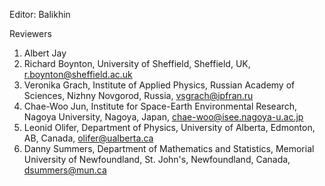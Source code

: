 Editor: Balikhin


Reviewers

1. Albert Jay
2. Richard Boynton, University of Sheffield, Sheffield, UK, r.boynton@sheffield.ac.uk
3. Veronika Grach, Institute of Applied Physics, Russian Academy of Sciences, Nizhny Novgorod, Russia, vsgrach@ipfran.ru
4. Chae-Woo Jun, Institute for Space-Earth Environmental Research, Nagoya University, Nagoya, Japan, chae-woo@isee.nagoya-u.ac.jp
5. Leonid Olifer, Department of Physics, University of Alberta, Edmonton, AB, Canada, olifer@ualberta.ca
6. Danny Summers, Department of Mathematics and Statistics, Memorial University of Newfoundland, St. John's, Newfoundland, Canada, dsummers@mun.ca
